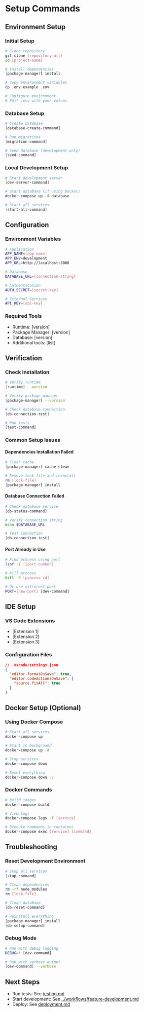 # Setup Commands

## Environment Setup

### Initial Setup
```bash
# Clone repository
git clone [repository-url]
cd [project-name]

# Install dependencies
[package-manager] install

# Copy environment variables
cp .env.example .env

# Configure environment
# Edit .env with your values
```

### Database Setup
```bash
# Create database
[database-create-command]

# Run migrations
[migration-command]

# Seed database (development only)
[seed-command]
```

### Local Development Setup
```bash
# Start development server
[dev-server-command]

# Start database (if using Docker)
docker-compose up -d database

# Start all services
[start-all-command]
```

## Configuration

### Environment Variables
```bash
# Application
APP_NAME=[app-name]
APP_ENV=development
APP_URL=http://localhost:3000

# Database
DATABASE_URL=[connection-string]

# Authentication
AUTH_SECRET=[secret-key]

# External Services
API_KEY=[api-key]
```

### Required Tools
- Runtime: [version]
- Package Manager: [version]
- Database: [version]
- Additional tools: [list]

## Verification

### Check Installation
```bash
# Verify runtime
[runtime] --version

# Verify package manager
[package-manager] --version

# Check database connection
[db-connection-test]

# Run tests
[test-command]
```

### Common Setup Issues

#### Dependencies Installation Failed
```bash
# Clear cache
[package-manager] cache clean

# Remove lock file and reinstall
rm [lock-file]
[package-manager] install
```

#### Database Connection Failed
```bash
# Check database service
[db-status-command]

# Verify connection string
echo $DATABASE_URL

# Test connection
[db-connection-test]
```

#### Port Already in Use
```bash
# Find process using port
lsof -i :[port-number]

# Kill process
kill -9 [process-id]

# Or use different port
PORT=[new-port] [dev-command]
```

## IDE Setup

### VS Code Extensions
- [Extension 1]
- [Extension 2]
- [Extension 3]

### Configuration Files
```json
// .vscode/settings.json
{
  "editor.formatOnSave": true,
  "editor.codeActionsOnSave": {
    "source.fixAll": true
  }
}
```

## Docker Setup (Optional)

### Using Docker Compose
```bash
# Start all services
docker-compose up

# Start in background
docker-compose up -d

# Stop services
docker-compose down

# Reset everything
docker-compose down -v
```

### Docker Commands
```bash
# Build images
docker-compose build

# View logs
docker-compose logs -f [service]

# Execute commands in container
docker-compose exec [service] [command]
```

## Troubleshooting

### Reset Development Environment
```bash
# Stop all services
[stop-command]

# Clean dependencies
rm -rf node_modules
rm [lock-file]

# Clean database
[db-reset-command]

# Reinstall everything
[package-manager] install
[db-setup-command]
```

### Debug Mode
```bash
# Run with debug logging
DEBUG=* [dev-command]

# Run with verbose output
[dev-command] --verbose
```

## Next Steps
- Run tests: See [testing.md](testing.md)
- Start development: See [../workflows/feature-development.md](../workflows/feature-development.md)
- Deploy: See [deployment.md](deployment.md)